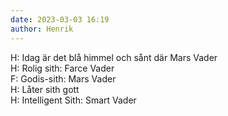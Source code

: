 ```yaml
---
date: 2023-03-03 16:19
author: Henrik
---
```

H: Idag är det blå himmel och sånt där Mars Vader   
H: Rolig sith: Farce Vader   
F: Godis-sith: Mars Vader   
H: Låter sith gott   
H: Intelligent Sith: Smart Vader   
